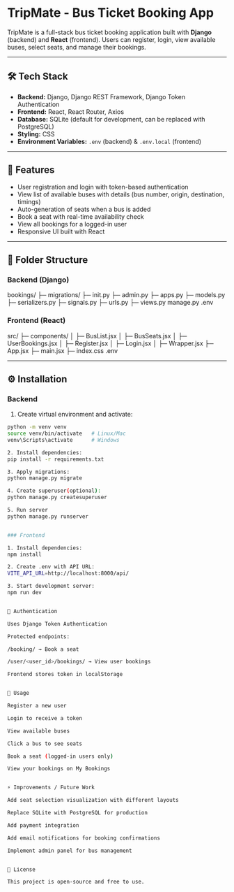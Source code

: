 # TripMate - Bus Ticket Booking App

TripMate is a full-stack bus ticket booking application built with **Django** (backend) and **React** (frontend). Users can register, login, view available buses, select seats, and manage their bookings.

---

## 🛠 Tech Stack

- **Backend:** Django, Django REST Framework, Django Token Authentication
- **Frontend:** React, React Router, Axios
- **Database:** SQLite (default for development, can be replaced with PostgreSQL)
- **Styling:** CSS
- **Environment Variables:** `.env` (backend) & `.env.local` (frontend)

---

## 🚀 Features

- User registration and login with token-based authentication
- View list of available buses with details (bus number, origin, destination, timings)
- Auto-generation of seats when a bus is added
- Book a seat with real-time availability check
- View all bookings for a logged-in user
- Responsive UI built with React

---

## 📁 Folder Structure

### Backend (Django)

bookings/
├─ migrations/
├─ init.py
├─ admin.py
├─ apps.py
├─ models.py
├─ serializers.py
├─ signals.py
├─ urls.py
├─ views.py
manage.py
.env

### Frontend (React)

src/
├─ components/
│ ├─ BusList.jsx
│ ├─ BusSeats.jsx
│ ├─ UserBookings.jsx
│ ├─ Register.jsx
│ ├─ Login.jsx
│ ├─ Wrapper.jsx
├─ App.jsx
├─ main.jsx
├─ index.css
.env

---

## ⚙ Installation

### Backend

1. Create virtual environment and activate:

```bash
python -m venv venv
source venv/bin/activate   # Linux/Mac
venv\Scripts\activate      # Windows

2. Install dependencies:
pip install -r requirements.txt

3. Apply migrations:
python manage.py migrate

4. Create superuser(optional):
python manage.py createsuperuser

5. Run server
python manage.py runserver


### Frontend

1. Install dependencies:
npm install

2. Create .env with API URL:
VITE_API_URL=http://localhost:8000/api/

3. Start development server:
npm run dev


🔐 Authentication

Uses Django Token Authentication

Protected endpoints:

/booking/ → Book a seat

/user/<user_id>/bookings/ → View user bookings

Frontend stores token in localStorage


📌 Usage

Register a new user

Login to receive a token

View available buses

Click a bus to see seats

Book a seat (logged-in users only)

View your bookings on My Bookings


⚡ Improvements / Future Work

Add seat selection visualization with different layouts

Replace SQLite with PostgreSQL for production

Add payment integration

Add email notifications for booking confirmations

Implement admin panel for bus management


📜 License

This project is open-source and free to use.

```
